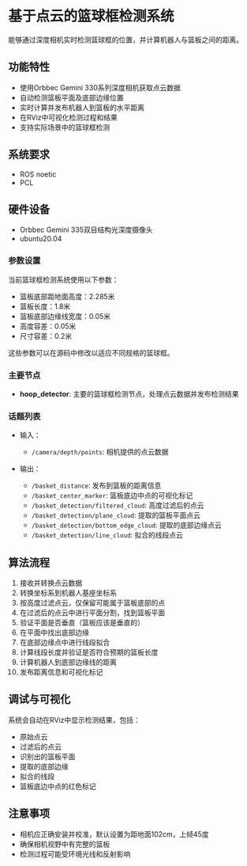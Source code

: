 # 基于点云的篮球框检测系统

能够通过深度相机实时检测篮球框的位置，并计算机器人与篮板之间的距离。

## 功能特性

- 使用Orbbec Gemini 330系列深度相机获取点云数据
- 自动检测篮板平面及底部边缘位置
- 实时计算并发布机器人到篮板的水平距离
- 在RViz中可视化检测过程和结果
- 支持实际场景中的篮球框检测

## 系统要求

- ROS noetic
- PCL

## 硬件设备

- Orbbec Gemini 335双目结构光深度摄像头
- ubuntu20.04


### 参数设置

当前篮球框检测系统使用以下参数：
- 篮板底部距地面高度：2.285米
- 篮板长度：1.8米
- 篮板底部边缘线宽度：0.05米
- 高度容差：0.05米
- 尺寸容差：0.2米

这些参数可以在源码中修改以适应不同规格的篮球框。


### 主要节点

- **hoop_detector**: 主要的篮球框检测节点，处理点云数据并发布检测结果

### 话题列表

- 输入：
  - `/camera/depth/points`: 相机提供的点云数据

- 输出：
  - `/basket_distance`: 发布到篮板的距离信息
  - `/basket_center_marker`: 篮板底边中点的可视化标记
  - `/basket_detection/filtered_cloud`: 高度过滤后的点云
  - `/basket_detection/plane_cloud`: 提取的篮板平面点云
  - `/basket_detection/bottom_edge_cloud`: 提取的底部边缘点云
  - `/basket_detection/line_cloud`: 拟合的线段点云

## 算法流程

1. 接收并转换点云数据
2. 转换坐标系到机器人基座坐标系
3. 按高度过滤点云，仅保留可能属于篮板底部的点
4. 在过滤后的点云中进行平面分割，找到篮板平面
5. 验证平面是否垂直（篮板应该是垂直的）
6. 在平面中找出底部边缘
7. 在底部边缘点中进行线段拟合
8. 计算线段长度并验证是否符合预期的篮板长度
9. 计算机器人到底部边缘线的距离
10. 发布距离信息和可视化标记

## 调试与可视化

系统会自动在RViz中显示检测结果，包括：
- 原始点云
- 过滤后的点云
- 识别出的篮板平面
- 提取的底部边缘
- 拟合的线段
- 篮板底边中点的红色标记

## 注意事项

- 相机应正确安装并校准，默认设置为距地面102cm，上倾45度
- 确保相机视野中有完整的篮板
- 检测过程可能受环境光线和反射影响

